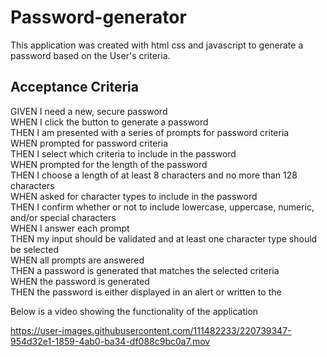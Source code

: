 # Password-generator

This application was created with html css and javascript to generate a password based on the User's criteria.

__Acceptance Criteria__
---
GIVEN I need a new, secure password
<br>
WHEN I click the button to generate a password
<br>
THEN I am presented with a series of prompts for password criteria
<br>
WHEN prompted for password criteria
<br>
THEN I select which criteria to include in the password
<br>
WHEN prompted for the length of the password
<br>
THEN I choose a length of at least 8 characters and no more than 128 characters
<br>
WHEN asked for character types to include in the password
<br>
THEN I confirm whether or not to include lowercase, uppercase, numeric, and/or special characters
<br>
WHEN I answer each prompt
<br>
THEN my input should be validated and at least one character type should be selected
<br>
WHEN all prompts are answered
<br>
THEN a password is generated that matches the selected criteria
<br>
WHEN the password is generated
<br>
THEN the password is either displayed in an alert or written to the


Below is a video showing the functionality of the application

https://user-images.githubusercontent.com/111482233/220739347-954d32e1-1859-4ab0-ba34-df088c9bc0a7.mov




